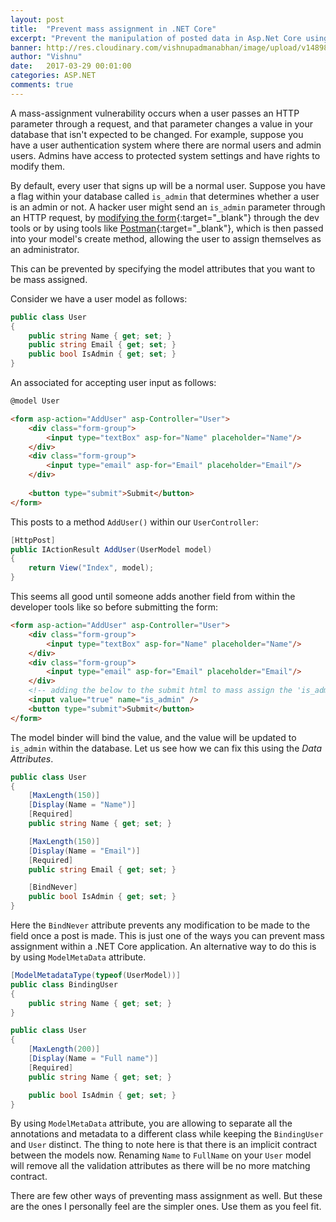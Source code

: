 ```yaml
---
layout: post
title:  "Prevent mass assignment in .NET Core"
excerpt: "Prevent the manipulation of posted data in Asp.Net Core using data attributes"
banner: http://res.cloudinary.com/vishnupadmanabhan/image/upload/v1489831960/NET.jpg
author: "Vishnu"
date:   2017-03-29 00:01:00
categories: ASP.NET
comments: true
---
```

A mass-assignment vulnerability occurs when a user passes an HTTP parameter through a request, and that parameter changes a value in your database that isn't expected to be changed. For example, suppose you have a user authentication system where there are normal users and admin users. Admins have access to protected system settings and have rights to modify them. 

By default, every user that signs up will be a normal user. Suppose you have a flag within your database called `is_admin` that determines whether a user is an admin or not. A hacker user might send an `is_admin` parameter through an HTTP request, by [modifying the form](http://homakov.blogspot.in/2012/03/how-to.html){:target="\_blank"} through the dev tools or by using tools like [Postman](https://getpostman.com){:target="\_blank"}, which is then passed into your model's create method, allowing the user to assign themselves as an administrator.

This can be prevented by specifying the model attributes that you want to be mass assigned.

Consider we have a user model as follows:

```csharp
public class User  
{
    public string Name { get; set; }
    public string Email { get; set; }
    public bool IsAdmin { get; set; }
}
```

An associated for accepting user input as follows:

```html
@model User

<form asp-action="AddUser" asp-Controller="User">  
    <div class="form-group">
        <input type="textBox" asp-for="Name" placeholder="Name"/>
    </div>
    <div class="form-group">
        <input type="email" asp-for="Email" placeholder="Email"/>
    </div>
    
    <button type="submit">Submit</button>
</form>  
```

This posts to a method `AddUser()` within our `UserController`:

```csharp
[HttpPost]
public IActionResult AddUser(UserModel model)  
{
    return View("Index", model);
}
```
This seems all good until someone adds another field from within the developer tools like so before submitting the form:

```html
<form asp-action="AddUser" asp-Controller="User">  
    <div class="form-group">
        <input type="textBox" asp-for="Name" placeholder="Name"/>
    </div>
    <div class="form-group">
        <input type="email" asp-for="Email" placeholder="Email"/>
    </div>
    <!-- adding the below to the submit html to mass assign the 'is_admin' field-->
    <input value="true" name="is_admin" />
    <button type="submit">Submit</button>
</form>

```

The model binder will bind the value, and the value will be updated to `is_admin` within the database. Let us see how we can fix this using the _Data Attributes_. 

```csharp
public class User  
{
    [MaxLength(150)]
    [Display(Name = "Name")]
    [Required]
    public string Name { get; set; }

    [MaxLength(150)]
    [Display(Name = "Email")]
    [Required]
    public string Email { get; set; }

    [BindNever]
    public bool IsAdmin { get; set; }
}
```

Here the `BindNever` attribute prevents any modification to be made to the field once a post is made. This is just one of the ways you can prevent mass assignment within a .NET Core application. An alternative way to do this is by using `ModelMetaData` attribute.

```csharp
[ModelMetadataType(typeof(UserModel))]
public class BindingUser  
{
    public string Name { get; set; }
}

public class User  
{
    [MaxLength(200)]
    [Display(Name = "Full name")]
    [Required]
    public string Name { get; set; }

    public bool IsAdmin { get; set; }
}
```

By using `ModelMetaData` attribute, you are allowing to separate all the annotations and metadata to a different class while keeping the `BindingUser` and `User` distinct. The thing to note here is that there is an implicit contract between the models now. Renaming `Name` to `FullName` on your `User` model will remove all the validation attributes as there will be no more matching contract.

There are few other ways of preventing mass assignment as well. But these are the ones I personally feel are the simpler ones. Use them as you feel fit.